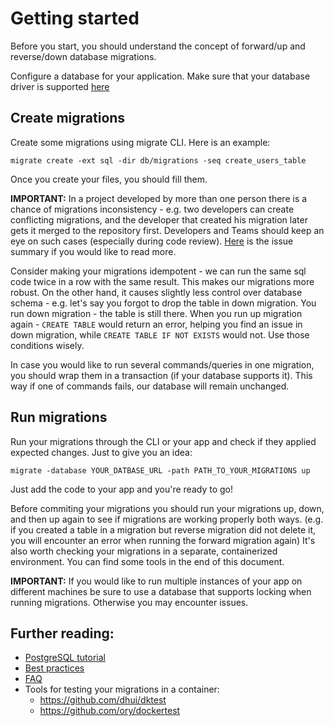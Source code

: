 # Getting started
Before you start, you should understand the concept of forward/up and reverse/down database migrations.

Configure a database for your application. Make sure that your database driver is supported [here](README.md#databases)

## Create migrations
Create some migrations using migrate CLI. Here is an example:
```
migrate create -ext sql -dir db/migrations -seq create_users_table
```
Once you create your files, you should fill them.

**IMPORTANT:** In a project developed by more than one person there is a chance of migrations inconsistency - e.g. two developers can create conflicting migrations, and the developer that created his migration later gets it merged to the repository first.
Developers and Teams should keep an eye on such cases (especially during code review).
[Here](https://github.com/NickTaporuk/migrate/issues/179#issuecomment-475821264) is the issue summary if you would like to read more.

Consider making your migrations idempotent - we can run the same sql code twice in a row with the same result. This makes our migrations more robust. On the other hand, it causes slightly less control over database schema - e.g. let's say you forgot to drop the table in down migration. You run down migration - the table is still there. When you run up migration again - `CREATE TABLE` would return an error, helping you find an issue in down migration, while `CREATE TABLE IF NOT EXISTS` would not. Use those conditions wisely.

In case you would like to run several commands/queries in one migration, you should wrap them in a transaction (if your database supports it).
This way if one of commands fails, our database will remain unchanged.

## Run migrations
Run your migrations through the CLI or your app and check if they applied expected changes.
Just to give you an idea:
```
migrate -database YOUR_DATBASE_URL -path PATH_TO_YOUR_MIGRATIONS up
```

Just add the code to your app and you're ready to go!

Before commiting your migrations you should run your migrations up, down, and then up again to see if migrations are working properly both ways.
(e.g. if you created a table in a migration but reverse migration did not delete it, you will encounter an error when running the forward migration again)
It's also worth checking your migrations in a separate, containerized environment. You can find some tools in the end of this document.

**IMPORTANT:** If you would like to run multiple instances of your app on different machines be sure to use a database that supports locking when running migrations. Otherwise you may encounter issues.

## Further reading:
- [PostgreSQL tutorial](database/postgres/TUTORIAL.md)
- [Best practices](MIGRATIONS.md)
- [FAQ](FAQ.md)
- Tools for testing your migrations in a container:
	- https://github.com/dhui/dktest
	- https://github.com/ory/dockertest
